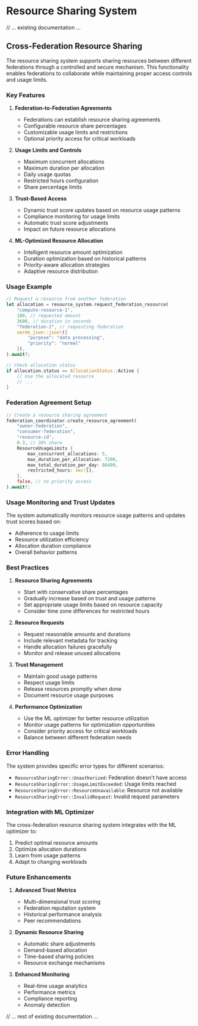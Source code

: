 # Resource Sharing System

// ... existing documentation ...

## Cross-Federation Resource Sharing

The resource sharing system supports sharing resources between different federations through a controlled and secure mechanism. This functionality enables federations to collaborate while maintaining proper access controls and usage limits.

### Key Features

1. **Federation-to-Federation Agreements**
   - Federations can establish resource sharing agreements
   - Configurable resource share percentages
   - Customizable usage limits and restrictions
   - Optional priority access for critical workloads

2. **Usage Limits and Controls**
   - Maximum concurrent allocations
   - Maximum duration per allocation
   - Daily usage quotas
   - Restricted hours configuration
   - Share percentage limits

3. **Trust-Based Access**
   - Dynamic trust score updates based on resource usage patterns
   - Compliance monitoring for usage limits
   - Automatic trust score adjustments
   - Impact on future resource allocations

4. **ML-Optimized Resource Allocation**
   - Intelligent resource amount optimization
   - Duration optimization based on historical patterns
   - Priority-aware allocation strategies
   - Adaptive resource distribution

### Usage Example

```rust
// Request a resource from another federation
let allocation = resource_system.request_federation_resource(
    "compute-resource-1",
    100, // requested amount
    3600, // duration in seconds
    "federation-2", // requesting federation
    serde_json::json!({
        "purpose": "data processing",
        "priority": "normal"
    }),
).await?;

// Check allocation status
if allocation.status == AllocationStatus::Active {
    // Use the allocated resource
    // ...
}
```

### Federation Agreement Setup

```rust
// Create a resource sharing agreement
federation_coordinator.create_resource_agreement(
    "owner-federation",
    "consumer-federation",
    "resource-id",
    0.3, // 30% share
    ResourceUsageLimits {
        max_concurrent_allocations: 5,
        max_duration_per_allocation: 7200,
        max_total_duration_per_day: 86400,
        restricted_hours: vec![],
    },
    false, // no priority access
).await?;
```

### Usage Monitoring and Trust Updates

The system automatically monitors resource usage patterns and updates trust scores based on:
- Adherence to usage limits
- Resource utilization efficiency
- Allocation duration compliance
- Overall behavior patterns

### Best Practices

1. **Resource Sharing Agreements**
   - Start with conservative share percentages
   - Gradually increase based on trust and usage patterns
   - Set appropriate usage limits based on resource capacity
   - Consider time zone differences for restricted hours

2. **Resource Requests**
   - Request reasonable amounts and durations
   - Include relevant metadata for tracking
   - Handle allocation failures gracefully
   - Monitor and release unused allocations

3. **Trust Management**
   - Maintain good usage patterns
   - Respect usage limits
   - Release resources promptly when done
   - Document resource usage purposes

4. **Performance Optimization**
   - Use the ML optimizer for better resource utilization
   - Monitor usage patterns for optimization opportunities
   - Consider priority access for critical workloads
   - Balance between different federation needs

### Error Handling

The system provides specific error types for different scenarios:
- `ResourceSharingError::Unauthorized`: Federation doesn't have access
- `ResourceSharingError::UsageLimitExceeded`: Usage limits reached
- `ResourceSharingError::ResourceUnavailable`: Resource not available
- `ResourceSharingError::InvalidRequest`: Invalid request parameters

### Integration with ML Optimizer

The cross-federation resource sharing system integrates with the ML optimizer to:
1. Predict optimal resource amounts
2. Optimize allocation durations
3. Learn from usage patterns
4. Adapt to changing workloads

### Future Enhancements

1. **Advanced Trust Metrics**
   - Multi-dimensional trust scoring
   - Federation reputation system
   - Historical performance analysis
   - Peer recommendations

2. **Dynamic Resource Sharing**
   - Automatic share adjustments
   - Demand-based allocation
   - Time-based sharing policies
   - Resource exchange mechanisms

3. **Enhanced Monitoring**
   - Real-time usage analytics
   - Performance metrics
   - Compliance reporting
   - Anomaly detection

// ... rest of existing documentation ... 